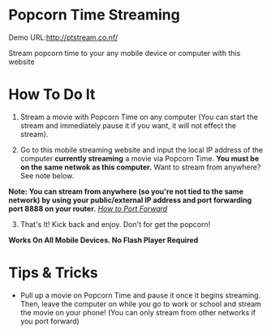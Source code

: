 Popcorn Time Streaming
====================

Demo URL:http://ptstream.co.nf/

Stream popcorn time to your any mobile device or computer with this website

How To Do It
====================

1) Stream a movie with Popcorn Time on any computer (You can start the stream and immediately pause it if you want, it will not effect the stream).

2) Go to this mobile streaming website and input the local IP address of the computer **currently streaming** a movie via Popcorn Time. **You must be on the same netwok as this computer.** Want to stream from anywhere? See note below. 
    
  **Note: You can stream from anywhere (so you're not tied to the same network) by using your public/external IP address and port forwarding port 8888 on your router.** *[How to Port Forward](http://portforward.com/english/routers/port_forwarding/)*

3) That's It! Kick back and enjoy. Don't for get the popcorn!

  **Works On All Mobile Devices. No Flash Player Required**
  
Tips & Tricks
====================

- Pull up a movie on Popcorn Time and pause it once it begins streaming. Then, leave the computer on while you go to work or school and stream the movie on your phone! (You can only stream from other networks if you port forward)
